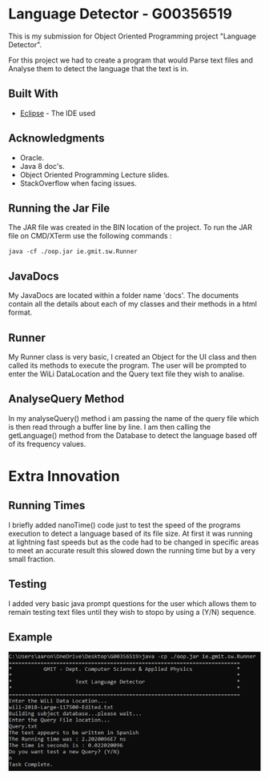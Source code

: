 # Language Detector - G00356519

This is my submission for Object Oriented Programming project "Language Detector".

For this project we had to create a program that would Parse text files and Analyse them to detect the language that the text is in.


## Built With
*  [Eclipse](https://www.eclipse.org/) - The IDE used

## Acknowledgments
* Oracle.
* Java 8 doc's.
* Object Oriented Programming Lecture slides.
* StackOverflow when facing issues.

## Running the Jar File
The JAR file was created in the BIN location of the project. 
To run the JAR file on CMD/XTerm use the following commands : 
```
java -cf ./oop.jar ie.gmit.sw.Runner
```

## JavaDocs
My JavaDocs are located within a folder name 'docs'. The documents contain all the details about each of my classes and their methods in a html format.

## Runner
My Runner class is very basic, I created an Object for the UI class and then called its methods to execute the program. The user will be prompted to enter the WiLi DataLocation and the Query text file they wish to analise.

## AnalyseQuery Method
In my analyseQuery() method i am passing the name of the query file which is then read through a buffer line by line. I am then calling the getLanguage() method from the Database to detect the language based off of its frequency values. 

# Extra Innovation

## Running Times
I briefly added nanoTime() code just to test the speed of the programs execution to detect a language based of its file size. At first it was running at lightning fast speeds but as the code had to be changed in specific areas to meet an accurate result this slowed down the running time but by a very small fraction. 

## Testing
I added very basic java prompt questions for the user which allows them to remain testing text files until they wish to stopo by using a (Y/N) sequence.

## Example 
![EXAMPLE](OOPRO.PNG)
